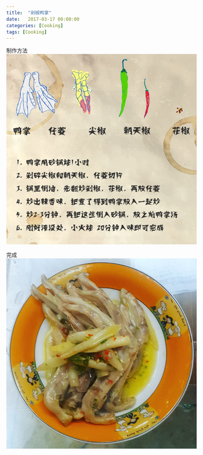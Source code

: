 ```yaml
---
title:  "剁椒鸭掌"
date:   2017-03-17 00:00:00
categories: [Cooking]
tags: [Cooking]
---
```


制作方法
![Guide](/images/post/20170317_DuoJiaoYaZhang_Guide.jpg)



完成
![OK](/images/post/20170317_DuoJiaoYaZhang_OK.jpg)
